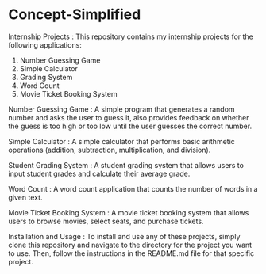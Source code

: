 # Concept-Simplified
Internship Projects :
This repository contains my internship projects for the following applications:

1) Number Guessing Game
2) Simple Calculator
3) Grading System
4) Word Count
5) Movie Ticket Booking System

Number Guessing Game :
A simple program that generates a random number and asks the user to guess it, also provides feedback on whether the guess is too high or too low until the user guesses the correct number.

Simple Calculator :
A simple calculator that performs basic arithmetic operations (addition, subtraction, multiplication, and division).

Student Grading System :
A student grading system that allows users to input student grades and calculate their average grade.

Word Count :
A word count application that counts the number of words in a given text.

Movie Ticket Booking System :
A movie ticket booking system that allows users to browse movies, select seats, and purchase tickets.

Installation and Usage :
To install and use any of these projects, simply clone this repository and navigate to the directory for the project you want to use. Then, follow the instructions in the README.md file for that specific project.
